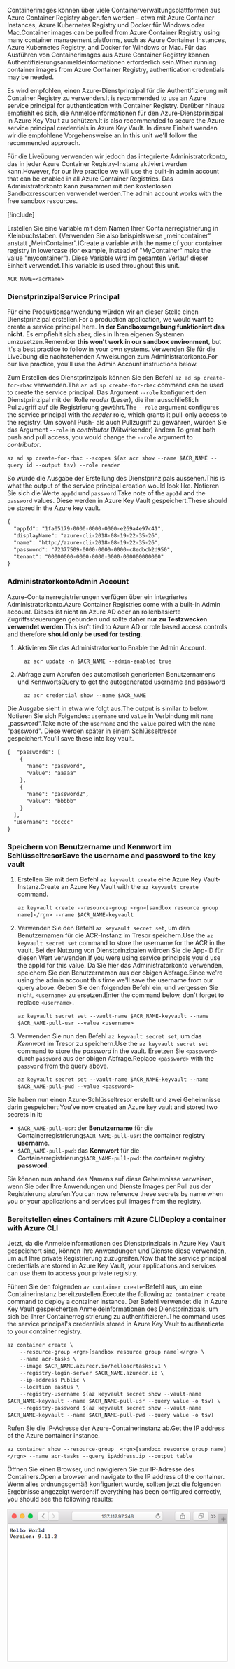 <span data-ttu-id="61239-101">Containerimages können über viele Containerverwaltungsplattformen aus Azure Container Registry abgerufen werden – etwa mit Azure Container Instances, Azure Kubernetes Registry und Docker für Windows oder Mac.</span><span class="sxs-lookup"><span data-stu-id="61239-101">Container images can be pulled from Azure Container Registry using many container management platforms, such as Azure Container Instances, Azure Kubernetes Registry, and Docker for Windows or Mac.</span></span> <span data-ttu-id="61239-102">Für das Ausführen von Containerimages aus Azure Container Registry können Authentifizierungsanmeldeinformationen erforderlich sein.</span><span class="sxs-lookup"><span data-stu-id="61239-102">When running container images from Azure Container Registry, authentication credentials may be needed.</span></span> 

<span data-ttu-id="61239-103">Es wird empfohlen, einen Azure-Dienstprinzipal für die Authentifizierung mit Container Registry zu verwenden.</span><span class="sxs-lookup"><span data-stu-id="61239-103">It is recommended to use an Azure service principal for authentication with Container Registry.</span></span> <span data-ttu-id="61239-104">Darüber hinaus empfiehlt es sich, die Anmeldeinformationen für den Azure-Dienstprinzipal in Azure Key Vault zu schützen.</span><span class="sxs-lookup"><span data-stu-id="61239-104">It is also recommended to secure the Azure service principal credentials in Azure Key Vault.</span></span> <span data-ttu-id="61239-105">In dieser Einheit wenden wir die empfohlene Vorgehensweise an.</span><span class="sxs-lookup"><span data-stu-id="61239-105">In this unit we'll follow the recommended approach.</span></span>

<span data-ttu-id="61239-106">Für die Liveübung verwenden wir jedoch das integrierte Administratorkonto, das in jeder Azure Container Registry-Instanz aktiviert werden kann.</span><span class="sxs-lookup"><span data-stu-id="61239-106">However, for our live practice we will use the built-in admin account that can be enabled in all Azure Container Registries.</span></span> <span data-ttu-id="61239-107">Das Administratorkonto kann zusammen mit den kostenlosen Sandboxressourcen verwendet werden.</span><span class="sxs-lookup"><span data-stu-id="61239-107">The admin account works with the free sandbox resources.</span></span>

<!-- Activate the sandbox -->
[!include[](../../../includes/azure-sandbox-activate.md)]

<span data-ttu-id="61239-108">Erstellen Sie eine Variable mit dem Namen Ihrer Containerregistrierung in Kleinbuchstaben. (Verwenden Sie also beispielsweise „meincontainer“ anstatt „MeinContainer“.)</span><span class="sxs-lookup"><span data-stu-id="61239-108">Create a variable with the name of your container registry in lowercase (for example, instead of "MyContainer" make the value "mycontainer").</span></span> <span data-ttu-id="61239-109">Diese Variable wird im gesamten Verlauf dieser Einheit verwendet.</span><span class="sxs-lookup"><span data-stu-id="61239-109">This variable is used throughout this unit.</span></span>

```azurecli
ACR_NAME=<acrName>
```

### <a name="service-principal"></a><span data-ttu-id="61239-110">Dienstprinzipal</span><span class="sxs-lookup"><span data-stu-id="61239-110">Service Principal</span></span>

<span data-ttu-id="61239-111">Für eine Produktionsanwendung würden wir an dieser Stelle einen Dienstprinzipal erstellen.</span><span class="sxs-lookup"><span data-stu-id="61239-111">For a production application, we would want to create a service principal here.</span></span> <span data-ttu-id="61239-112">**In der Sandboxumgebung funktioniert das nicht.** Es empfiehlt sich aber, dies in Ihren eigenen Systemen umzusetzen.</span><span class="sxs-lookup"><span data-stu-id="61239-112">Remember **this won't work in our sandbox environment**, but it's a best practice to follow in your own systems.</span></span> <span data-ttu-id="61239-113">Verwenden Sie für die Liveübung die nachstehenden Anweisungen zum Administratorkonto.</span><span class="sxs-lookup"><span data-stu-id="61239-113">For our live practice, you'll use the Admin Account instructions below.</span></span>

<span data-ttu-id="61239-114">Zum Erstellen des Dienstprinzipals können Sie den Befehl `az ad sp create-for-rbac` verwenden.</span><span class="sxs-lookup"><span data-stu-id="61239-114">The `az ad sp create-for-rbac` command can be used to create the service principal.</span></span> <span data-ttu-id="61239-115">Das Argument `--role` konfiguriert den Dienstprinzipal mit der Rolle *reader* (Leser), die ihm ausschließlich Pullzugriff auf die Registrierung gewährt.</span><span class="sxs-lookup"><span data-stu-id="61239-115">The `--role` argument configures the service principal with the *reader* role, which grants it pull-only access to the registry.</span></span> <span data-ttu-id="61239-116">Um sowohl Push- als auch Pullzugriff zu gewähren, würden Sie das Argument `--role` in *contributor* (Mitwirkender) ändern.</span><span class="sxs-lookup"><span data-stu-id="61239-116">To grant both push and pull access, you would change the `--role` argument to *contributor*.</span></span>

```azurecli
az ad sp create-for-rbac --scopes $(az acr show --name $ACR_NAME --query id --output tsv) --role reader
```

<span data-ttu-id="61239-117">So würde die Ausgabe der Erstellung des Dienstprinzipals aussehen.</span><span class="sxs-lookup"><span data-stu-id="61239-117">This is what the output of the service principal creation would look like.</span></span> <span data-ttu-id="61239-118">Notieren Sie sich die Werte `appId` und `password`.</span><span class="sxs-lookup"><span data-stu-id="61239-118">Take note of the `appId` and the `password` values.</span></span> <span data-ttu-id="61239-119">Diese werden in Azure Key Vault gespeichert.</span><span class="sxs-lookup"><span data-stu-id="61239-119">These should be stored in the Azure key vault.</span></span>

```output
{
  "appId": "1fa05179-0000-0000-0000-e269a4e97c41",
  "displayName": "azure-cli-2018-08-19-22-35-26",
  "name": "http://azure-cli-2018-08-19-22-35-26",
  "password": "72377509-0000-0000-0000-c8edbcb2d950",
  "tenant": "00000000-0000-0000-0000-000000000000"
}
```

### <a name="admin-account"></a><span data-ttu-id="61239-120">Administratorkonto</span><span class="sxs-lookup"><span data-stu-id="61239-120">Admin Account</span></span>

<span data-ttu-id="61239-121">Azure-Containerregistrierungen verfügen über ein integriertes Administratorkonto.</span><span class="sxs-lookup"><span data-stu-id="61239-121">Azure Container Registries come with a built-in Admin account.</span></span> <span data-ttu-id="61239-122">Dieses ist nicht an Azure AD oder an rollenbasierte Zugriffssteuerungen gebunden und sollte daher **nur zu Testzwecken verwendet werden**.</span><span class="sxs-lookup"><span data-stu-id="61239-122">This isn't tied to Azure AD or role based access controls and therefore **should only be used for testing**.</span></span> 

1. <span data-ttu-id="61239-123">Aktivieren Sie das Administratorkonto.</span><span class="sxs-lookup"><span data-stu-id="61239-123">Enable the Admin Account.</span></span>
    ```azurecli
      az acr update -n $ACR_NAME --admin-enabled true
    ```

2. <span data-ttu-id="61239-124">Abfrage zum Abrufen des automatisch generierten Benutzernamens und Kennworts</span><span class="sxs-lookup"><span data-stu-id="61239-124">Query to get the autogenerated username and password</span></span>

    ```azurecli
      az acr credential show --name $ACR_NAME
    ```

<span data-ttu-id="61239-125">Die Ausgabe sieht in etwa wie folgt aus.</span><span class="sxs-lookup"><span data-stu-id="61239-125">The output is similar to below.</span></span> <span data-ttu-id="61239-126">Notieren Sie sich Folgendes: `username` und `value` in Verbindung mit `name` „password“.</span><span class="sxs-lookup"><span data-stu-id="61239-126">Take note of the `username` and the `value` paired with the `name` "password".</span></span> <span data-ttu-id="61239-127">Diese werden später in einem Schlüsseltresor gespeichert.</span><span class="sxs-lookup"><span data-stu-id="61239-127">You'll save these into key vault.</span></span>

```output
{  "passwords": [
    {
      "name": "password",
      "value": "aaaaa"
    },
    {
      "name": "password2",
      "value": "bbbbb"
    }
  ],
  "username": "ccccc"
}
```

### <a name="save-the-username-and-password-to-the-key-vault"></a><span data-ttu-id="61239-128">Speichern von Benutzername und Kennwort im Schlüsseltresor</span><span class="sxs-lookup"><span data-stu-id="61239-128">Save the username and password to the key vault</span></span>

1. <span data-ttu-id="61239-129">Erstellen Sie mit dem Befehl `az keyvault create` eine Azure Key Vault-Instanz.</span><span class="sxs-lookup"><span data-stu-id="61239-129">Create an Azure Key Vault with the `az keyvault create` command.</span></span>

    ```azurecli
    az keyvault create --resource-group <rgn>[sandbox resource group name]</rgn> --name $ACR_NAME-keyvault
    ```

1. <span data-ttu-id="61239-130">Verwenden Sie den Befehl `az keyvault secret set`, um den Benutzernamen für die ACR-Instanz im Tresor speichern.</span><span class="sxs-lookup"><span data-stu-id="61239-130">Use the `az keyvault secret set` command to store the username for the ACR in the vault.</span></span> <span data-ttu-id="61239-131">Bei der Nutzung von Dienstprinzipalen würden Sie die App-ID für diesen Wert verwenden.</span><span class="sxs-lookup"><span data-stu-id="61239-131">If you were using service principals you'd use the appId for this value.</span></span> <span data-ttu-id="61239-132">Da Sie hier das Administratorkonto verwenden, speichern Sie den Benutzernamen aus der obigen Abfrage.</span><span class="sxs-lookup"><span data-stu-id="61239-132">Since we're using the admin account this time we'll save the username from our query above.</span></span> <span data-ttu-id="61239-133">Geben Sie den folgenden Befehl ein, und vergessen Sie nicht, `<username>` zu ersetzen.</span><span class="sxs-lookup"><span data-stu-id="61239-133">Enter the command below, don't forget to replace `<username>`.</span></span>

    ```azurecli
    az keyvault secret set --vault-name $ACR_NAME-keyvault --name $ACR_NAME-pull-usr --value <username>
    ```

1. <span data-ttu-id="61239-134">Verwenden Sie nun den Befehl `az keyvault secret set`, um das *Kennwort* im Tresor zu speichern.</span><span class="sxs-lookup"><span data-stu-id="61239-134">Use the `az keyvault secret set` command to store the *password* in the vault.</span></span> <span data-ttu-id="61239-135">Ersetzen Sie `<password>` durch `password` aus der obigen Abfrage.</span><span class="sxs-lookup"><span data-stu-id="61239-135">Replace `<password>` with the `password` from the query above.</span></span>

    ```azurecli
    az keyvault secret set --vault-name $ACR_NAME-keyvault --name $ACR_NAME-pull-pwd --value <password>
    ```

<span data-ttu-id="61239-136">Sie haben nun einen Azure-Schlüsseltresor erstellt und zwei Geheimnisse darin gespeichert:</span><span class="sxs-lookup"><span data-stu-id="61239-136">You've now created an Azure key vault and stored two secrets in it:</span></span>

* <span data-ttu-id="61239-137">`$ACR_NAME-pull-usr`: der **Benutzername** für die Containerregistrierung</span><span class="sxs-lookup"><span data-stu-id="61239-137">`$ACR_NAME-pull-usr`: the container registry **username**.</span></span>
* <span data-ttu-id="61239-138">`$ACR_NAME-pull-pwd`: das **Kennwort** für die Containerregistrierung</span><span class="sxs-lookup"><span data-stu-id="61239-138">`$ACR_NAME-pull-pwd`: the container registry **password**.</span></span>

<span data-ttu-id="61239-139">Sie können nun anhand des Namens auf diese Geheimnisse verweisen, wenn Sie oder Ihre Anwendungen und Dienste Images per Pull aus der Registrierung abrufen.</span><span class="sxs-lookup"><span data-stu-id="61239-139">You can now reference these secrets by name when you or your applications and services pull images from the registry.</span></span>

### <a name="deploy-a-container-with-azure-cli"></a><span data-ttu-id="61239-140">Bereitstellen eines Containers mit Azure CLI</span><span class="sxs-lookup"><span data-stu-id="61239-140">Deploy a container with Azure CLI</span></span>

<span data-ttu-id="61239-141">Jetzt, da die Anmeldeinformationen des Dienstprinzipals in Azure Key Vault gespeichert sind, können Ihre Anwendungen und Dienste diese verwenden, um auf Ihre private Registrierung zuzugreifen.</span><span class="sxs-lookup"><span data-stu-id="61239-141">Now that the service principal credentials are stored in Azure Key Vault, your applications and services can use them to access your private registry.</span></span>

<span data-ttu-id="61239-142">Führen Sie den folgenden `az container create`-Befehl aus, um eine Containerinstanz bereitzustellen.</span><span class="sxs-lookup"><span data-stu-id="61239-142">Execute the following `az container create` command to deploy a container instance.</span></span> <span data-ttu-id="61239-143">Der Befehl verwendet die in Azure Key Vault gespeicherten Anmeldeinformationen des Dienstprinzipals, um sich bei Ihrer Containerregistrierung zu authentifizieren.</span><span class="sxs-lookup"><span data-stu-id="61239-143">The command uses the service principal's credentials stored in Azure Key Vault to authenticate to your container registry.</span></span>

```azurecli
az container create \
    --resource-group <rgn>[sandbox resource group name]</rgn> \
    --name acr-tasks \
    --image $ACR_NAME.azurecr.io/helloacrtasks:v1 \
    --registry-login-server $ACR_NAME.azurecr.io \
    --ip-address Public \
    --location eastus \
    --registry-username $(az keyvault secret show --vault-name $ACR_NAME-keyvault --name $ACR_NAME-pull-usr --query value -o tsv) \
    --registry-password $(az keyvault secret show --vault-name $ACR_NAME-keyvault --name $ACR_NAME-pull-pwd --query value -o tsv)
```

<span data-ttu-id="61239-144">Rufen Sie die IP-Adresse der Azure-Containerinstanz ab.</span><span class="sxs-lookup"><span data-stu-id="61239-144">Get the IP address of the Azure container instance.</span></span>

```azurecli
az container show --resource-group  <rgn>[sandbox resource group name]</rgn> --name acr-tasks --query ipAddress.ip --output table
```

<span data-ttu-id="61239-145">Öffnen Sie einen Browser, und navigieren Sie zur IP-Adresse des Containers.</span><span class="sxs-lookup"><span data-stu-id="61239-145">Open a browser and navigate to the IP address of the container.</span></span> <span data-ttu-id="61239-146">Wenn alles ordnungsgemäß konfiguriert wurde, sollten jetzt die folgenden Ergebnisse angezeigt werden:</span><span class="sxs-lookup"><span data-stu-id="61239-146">If everything has been configured correctly, you should see the following results:</span></span>

![Beispiel-Web-App mit dem Text „Hello World“](../media/hello.png)

